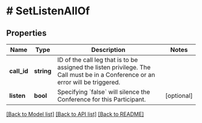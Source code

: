 # # SetListenAllOf

## Properties

Name | Type | Description | Notes
------------ | ------------- | ------------- | -------------
**call_id** | **string** | ID of the call leg that is to be assigned the listen privilege. The Call must be in a Conference or an error will be triggered. |
**listen** | **bool** | Specifying &#x60;false&#x60; will silence the Conference for this Participant. | [optional]

[[Back to Model list]](../../README.md#models) [[Back to API list]](../../README.md#endpoints) [[Back to README]](../../README.md)
